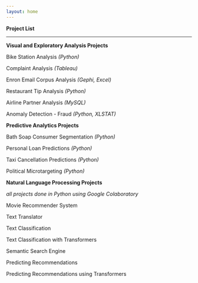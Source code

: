 ```yaml
---
layout: home 
---
```


**Project List**

-------------------

**Visual and Exploratory Analysis Projects**

Bike Station Analysis *(Python)*

Complaint Analysis *(Tableau)*

Enron Email Corpus Analysis *(Gephi, Excel)*

Restaurant Tip Analysis *(Python)*

Airline Partner Analysis *(MySQL)*

Anomaly Detection - Fraud *(Python, XLSTAT)*


**Predictive Analytics Projects**

Bath Soap Consumer Segmentation *(Python)*

Personal Loan Predictions *(Python)*

Taxi Cancellation Predictions *(Python)*

Political Microtargeting *(Python)*


**Natural Language Processing Projects**

*all projects done in Python using Google Colaboratory*

Movie Recommender System

Text Translator

Text Classification

Text Classification with Transformers

Semantic Search Engine

Predicting Recommendations

Predicting Recommendations using Transformers

